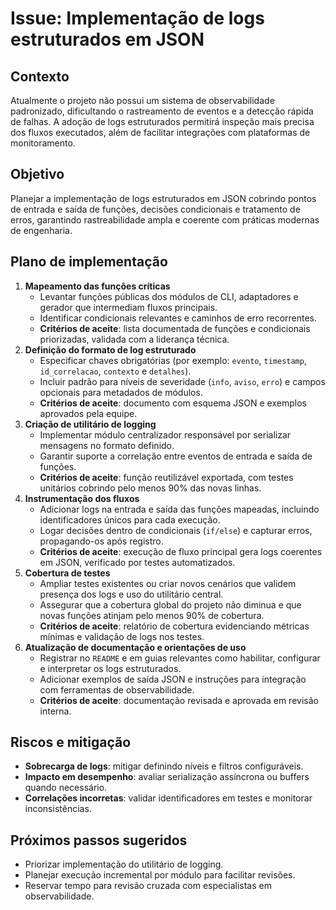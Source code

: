 # Issue: Implementação de logs estruturados em JSON

## Contexto
Atualmente o projeto não possui um sistema de observabilidade padronizado, dificultando o rastreamento de eventos e a detecção rápida de falhas. A adoção de logs estruturados permitirá inspeção mais precisa dos fluxos executados, além de facilitar integrações com plataformas de monitoramento.

## Objetivo
Planejar a implementação de logs estruturados em JSON cobrindo pontos de entrada e saída de funções, decisões condicionais e tratamento de erros, garantindo rastreabilidade ampla e coerente com práticas modernas de engenharia.

## Plano de implementação
1. **Mapeamento das funções críticas**
   - Levantar funções públicas dos módulos de CLI, adaptadores e gerador que intermediam fluxos principais.
   - Identificar condicionais relevantes e caminhos de erro recorrentes.
   - **Critérios de aceite**: lista documentada de funções e condicionais priorizadas, validada com a liderança técnica.
2. **Definição do formato de log estruturado**
   - Especificar chaves obrigatórias (por exemplo: `evento`, `timestamp`, `id_correlacao`, `contexto` e `detalhes`).
   - Incluir padrão para níveis de severidade (`info`, `aviso`, `erro`) e campos opcionais para metadados de módulos.
   - **Critérios de aceite**: documento com esquema JSON e exemplos aprovados pela equipe.
3. **Criação de utilitário de logging**
   - Implementar módulo centralizador responsável por serializar mensagens no formato definido.
   - Garantir suporte a correlação entre eventos de entrada e saída de funções.
   - **Critérios de aceite**: função reutilizável exportada, com testes unitários cobrindo pelo menos 90% das novas linhas.
4. **Instrumentação dos fluxos**
   - Adicionar logs na entrada e saída das funções mapeadas, incluindo identificadores únicos para cada execução.
   - Logar decisões dentro de condicionais (`if/else`) e capturar erros, propagando-os após registro.
   - **Critérios de aceite**: execução de fluxo principal gera logs coerentes em JSON, verificado por testes automatizados.
5. **Cobertura de testes**
   - Ampliar testes existentes ou criar novos cenários que validem presença dos logs e uso do utilitário central.
   - Assegurar que a cobertura global do projeto não diminua e que novas funções atinjam pelo menos 90% de cobertura.
   - **Critérios de aceite**: relatório de cobertura evidenciando métricas mínimas e validação de logs nos testes.
6. **Atualização de documentação e orientações de uso**
   - Registrar no `README` e em guias relevantes como habilitar, configurar e interpretar os logs estruturados.
   - Adicionar exemplos de saída JSON e instruções para integração com ferramentas de observabilidade.
   - **Critérios de aceite**: documentação revisada e aprovada em revisão interna.

## Riscos e mitigação
- **Sobrecarga de logs**: mitigar definindo níveis e filtros configuráveis.
- **Impacto em desempenho**: avaliar serialização assíncrona ou buffers quando necessário.
- **Correlações incorretas**: validar identificadores em testes e monitorar inconsistências.

## Próximos passos sugeridos
- Priorizar implementação do utilitário de logging.
- Planejar execução incremental por módulo para facilitar revisões.
- Reservar tempo para revisão cruzada com especialistas em observabilidade.
